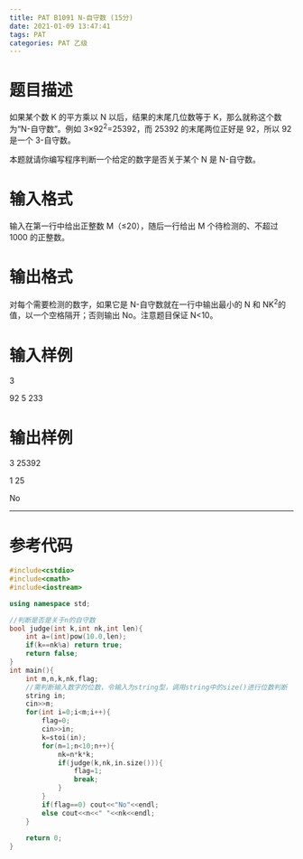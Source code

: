 ```yaml
---
title: PAT B1091 N-自守数 (15分)
date: 2021-01-09 13:47:41
tags: PAT
categories: PAT 乙级
---
```

# 题目描述
如果某个数 K 的平方乘以 N 以后，结果的末尾几位数等于 K，那么就称这个数为“N-自守数”。例如 3×92<sup>2</sup>=25392，而 25392 的末尾两位正好是 92，所以 92 是一个 3-自守数。

本题就请你编写程序判断一个给定的数字是否关于某个 N 是 N-自守数。

# 输入格式
输入在第一行中给出正整数 M（≤20），随后一行给出 M 个待检测的、不超过 1000 的正整数。

# 输出格式
对每个需要检测的数字，如果它是 N-自守数就在一行中输出最小的 N 和 NK<sup>2</sup>的值，以一个空格隔开；否则输出 No。注意题目保证 N<10。

# 输入样例
3

92 5 233

# 输出样例
3 25392

1 25

No
<hr>

# 参考代码
```c++
#include<cstdio>
#include<cmath>
#include<iostream>

using namespace std;

//判断是否是关于n的自守数 
bool judge(int k,int nk,int len){
	int a=(int)pow(10.0,len);
	if(k==nk%a) return true;
	return false;
}
int main(){
	int m,n,k,nk,flag;
	//需判断输入数字的位数，令输入为string型，调用string中的size()进行位数判断 
	string in;
	cin>>m;
	for(int i=0;i<m;i++){
		flag=0;
		cin>>in;
		k=stoi(in);
		for(n=1;n<10;n++){
			nk=n*k*k;
			if(judge(k,nk,in.size())){
				flag=1;
				break;
			}
		}
		if(flag==0) cout<<"No"<<endl;
		else cout<<n<<" "<<nk<<endl;
	}
	
	return 0;	
}
```